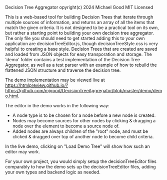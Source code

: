 Decision Tree Aggregator
opyright(c) 2024 Michael Good
MIT Licensed

This is a web-based tool for building Decision Trees that iterate through multiple sources of information, and
returns an array of all the items that match the given criteria. It is not designed to be a practical tool on its
own, but rather a starting point to building your own decision tree aggregator. The only file you should need to
get started adding this to your own application are decisionTreeEditor.js, though decisionTreeStyle.css is very
helpful to creating a base style. Decision Trees that are created are saved and loaded from JSON objects for easy
transporation and storage. The 'demo' folder contains a test implementation of the Decision Tree Aggregator, as 
well as a test parser with an example of how to rebuild the flattened JSON structure and traverse the decision
tree.

The demo implementation may be viewed live at https://htmlpreview.github.io/?https://github.com/mjgood/DecisionTreeAggregator/blob/master/demo/demo.html. 

The editor in the demo works in the following way:
<ul>
  <li>A node type is to be chosen for a node before a new node is created.</li>
  <li>Nodes may become sources for other nodes by clicking & dragging a node over the element to become a source node of.</li>
  <li>Added nodes are always children of the "root" node, and must be clicked & dragged over top of another node to become child criteria.</li>
</ul>

In the live demo, clicking on "Load Demo Tree" will show how such an editor may work.

For your own project, you would simply setup the decisionTreeEditor files comparably to how the demo sets up the decisionTreeEditor files, adding
your own types and backend logic as needed.
